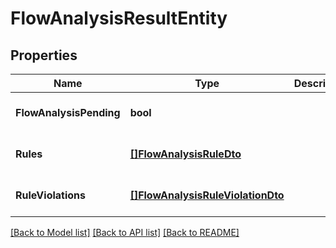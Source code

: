 # FlowAnalysisResultEntity

## Properties
Name | Type | Description | Notes
------------ | ------------- | ------------- | -------------
**FlowAnalysisPending** | **bool** |  | [optional] [default to null]
**Rules** | [**[]FlowAnalysisRuleDto**](FlowAnalysisRuleDTO.md) |  | [optional] [default to null]
**RuleViolations** | [**[]FlowAnalysisRuleViolationDto**](FlowAnalysisRuleViolationDTO.md) |  | [optional] [default to null]

[[Back to Model list]](../README.md#documentation-for-models) [[Back to API list]](../README.md#documentation-for-api-endpoints) [[Back to README]](../README.md)

